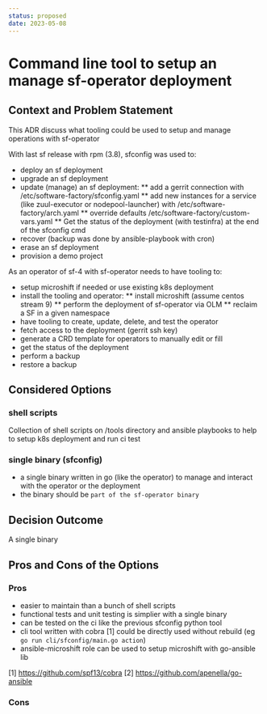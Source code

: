 ```yaml
---
status: proposed
date: 2023-05-08
---
```


# Command line tool to setup an manage sf-operator deployment

## Context and Problem Statement

This ADR discuss what tooling could be used to setup and manage operations with sf-operator

With last sf release with rpm (3.8), sfconfig was used to:

* deploy an sf deployment
* upgrade an sf deployment
* update (manage) an sf deployment:
** add a gerrit connection with /etc/software-factory/sfconfig.yaml
** add new instances for a service (like zuul-executor or nodepool-launcher) with /etc/software-factory/arch.yaml
** override defaults /etc/software-factory/custom-vars.yaml
** Get the status of the deployment (with testinfra) at the end of the sfconfig cmd
* recover (backup was done by ansible-playbook with cron)
* erase an sf deployment
* provision a demo project

As an operator of sf-4 with sf-operator needs to have tooling to:

* setup microshift if needed or use existing k8s deployment
* install the tooling and operator:
** install microshift (assume centos stream 9)
** perform the deployment of sf-operator via OLM
** reclaim a SF in a given namespace
* have tooling to create, update, delete, and test the operator
* fetch access to the deployment (gerrit ssh key)
* generate a CRD template for operators to manually edit or fill
* get the status of the deployment
* perform a backup
* restore a backup

## Considered Options

### shell scripts

Collection of shell scripts on /tools directory and ansible playbooks to help to setup k8s deployment and run ci test

### single binary (sfconfig)

* a single binary written in go (like the operator) to manage and interact with the operator or the deployment
* the binary should be `part of the sf-operator binary`

## Decision Outcome

A single binary

## Pros and Cons of the Options

### Pros

* easier to maintain than a bunch of shell scripts
* functional tests and unit testing is simplier with a single binary
* can be tested on the ci like the previous sfconfig python tool
* cli tool written with cobra [1] could be directly used without rebuild (eg `go run cli/sfconfig/main.go action`)
* ansible-microshift role can be used to setup microshift with go-ansible lib

[1] https://github.com/spf13/cobra
[2] https://github.com/apenella/go-ansible

### Cons
